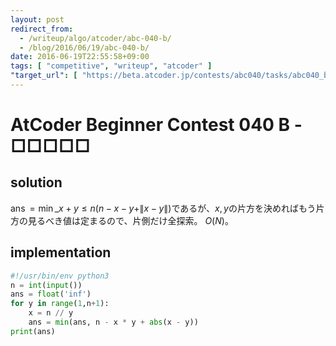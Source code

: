 ```yaml
---
layout: post
redirect_from:
  - /writeup/algo/atcoder/abc-040-b/
  - /blog/2016/06/19/abc-040-b/
date: 2016-06-19T22:55:58+09:00
tags: [ "competitive", "writeup", "atcoder" ]
"target_url": [ "https://beta.atcoder.jp/contests/abc040/tasks/abc040_b" ]
---
```


# AtCoder Beginner Contest 040 B - □□□□□

## solution

$\operatorname{ans} = \min\_{x + y \le n} (n - x - y + \|x - y\|)$であるが、$x,y$の片方を決めればもう片方の見るべき値は定まるので、片側だけ全探索。
$O(N)$。

## implementation

``` python
#!/usr/bin/env python3
n = int(input())
ans = float('inf')
for y in range(1,n+1):
    x = n // y
    ans = min(ans, n - x * y + abs(x - y))
print(ans)
```
